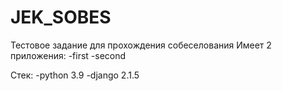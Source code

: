 # JEK_SOBES
Тестовое задание для прохождения собеселования
Имеет 2 приложения: 
  -first
  -second

Стек:
  -python 3.9
  -django 2.1.5
